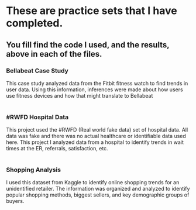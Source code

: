 <h1> These are practice sets that I have completed. </h1>
<h2> You fill find the code I used, and the results, above in each of the files. </h2>
<h3> Bellabeat Case Study</h3>
<body> This case study analyzed data from the Fitbit fitness watch to find trends in user data. Using this information, inferences were made about how users use fitness devices and how that might translate to Bellabeat</body>
<br>
<br>
<h3>#RWFD Hospital Data</h3>
<body> This project used the #RWFD (Real world fake data) set of hospital data. All data was fake and there was no actual healthcare or identifiable data used here. This project I analyzed data from a hospital to identify trends in wait times at the ER, referrals, satisfaction, etc. </body>
<br><br>
<h3>Shopping Analysis</h3>
<body>I used this dataset from Kaggle to identify online shopping trends for an unidentified retailer. The information was organized and analyzed to identify popular shopping methods, biggest sellers, and key demographic groups of buyers. </body>
